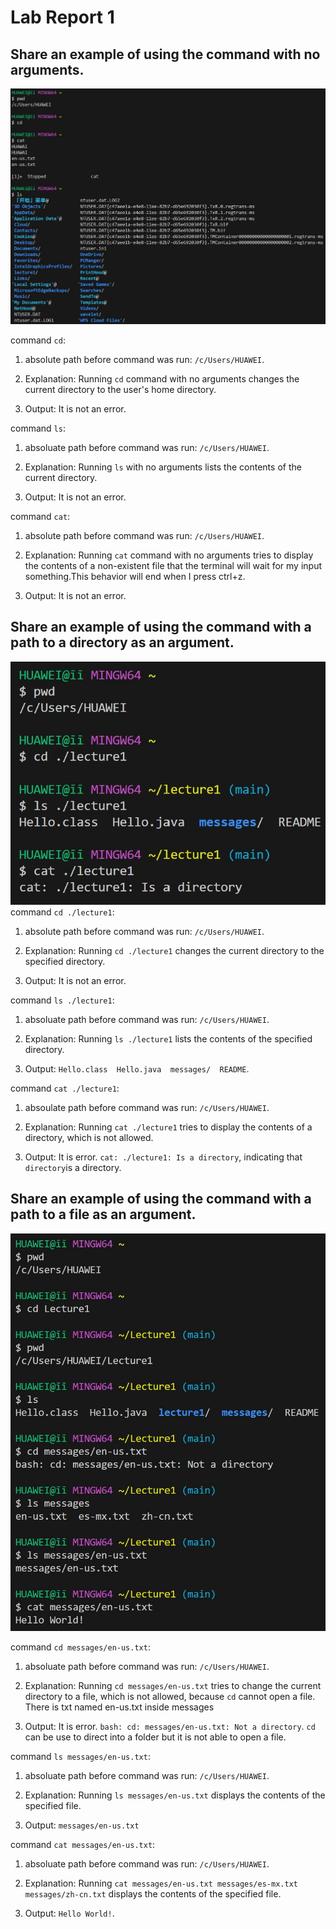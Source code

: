 # Lab Report 1
## Share an example of using the command with no arguments.
![image](noarguments.jpg)
>
command `cd`: <br>
>
1. absolute path before command was run: `/c/Users/HUAWEI`.<br>
>
2. Explanation: Running `cd` command with no arguments changes the current directory to the user's home directory.<br>
>
3. Output: It is not an error.<br>
>
command `ls`:<br>
>
1. absoluate path before command was run: `/c/Users/HUAWEI`.<br>
>
2. Explanation: Running `ls` with no arguments lists the contents of the current directory.<br>
>
3. Output: It is not an error.<br>
>
command `cat`:<br>
>
1. absolute path before command was run: `/c/Users/HUAWEI`.<br>
>
2. Explanation: Running `cat` command with no arguments tries to display the contents of a non-existent file that the terminal will wait for my input something.This behavior will end when I press ctrl+z.<br>
>
3. Output: It is not an error.<br>
>
## Share an example of using the command with a path to a directory as an argument.
![image](directory.jpg)
command `cd ./lecture1`:<br>
>
1. absolute path before command was run: `/c/Users/HUAWEI`.<br>
>  
2. Explanation: Running `cd ./lecture1` changes the current directory to the specified directory.<br>
> 
3. Output: It is not an error.<br>
> 
command `ls ./lecture1`:<br>
>
1. absoluate path before command was run: `/c/Users/HUAWEI`.<br>
>    
2. Explanation: Running `ls ./lecture1` lists the contents of the specified directory.<br>
>    
3. Output: `Hello.class  Hello.java  messages/  README`.<br>
> 
command `cat ./lecture1`:<br>
>
1. absoulate path before command was run: `/c/Users/HUAWEI`.<br>
> 
2. Explanation: Running `cat ./lecture1` tries to display the contents of a directory, which is not allowed.<br>
> 
3. Output: It is error. `cat: ./lecture1: Is a directory`, indicating that `directory`is a directory.<br>
>
## Share an example of using the command with a path to a file as an argument.
![image](files.jpg)
> 
command `cd messages/en-us.txt`:<br>
>
1. absoluate path before command was run: `/c/Users/HUAWEI`.<br>
> 
2. Explanation: Running `cd messages/en-us.txt` tries to change the current directory to a file, which is not allowed, because `cd` cannot open a file. There is txt named en-us.txt inside messages<br>
> 
3. Output: It is error. `bash: cd: messages/en-us.txt: Not a directory`. `cd` can be use to direct into a folder but it is not able to open a file.<br>
> 
command `ls messages/en-us.txt`:<br>
>
1. absoluate path before command was run: `/c/Users/HUAWEI`.<br>
> 
2. Explanation: Running `ls messages/en-us.txt` displays the contents of the specified file.<br>
> 
3. Output: `messages/en-us.txt`<br>
> 
command `cat messages/en-us.txt`:<br>
>
1. absoluate path before command was run: `/c/Users/HUAWEI`.<br>
> 
2. Explanation: Running `cat messages/en-us.txt messages/es-mx.txt messages/zh-cn.txt` displays the contents of the specified file.<br>
> 
3. Output: `Hello World!`.

